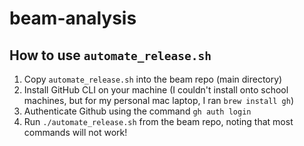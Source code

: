 # beam-analysis

## How to use `automate_release.sh`
1. Copy `automate_release.sh` into the beam repo (main directory)
2. Install GitHub CLI on your machine (I couldn't install onto school machines, but for my personal mac laptop, I ran `brew install gh`)
3. Authenticate Github using the command `gh auth login`
4. Run `./automate_release.sh` from the beam repo, noting that most commands will not work!
